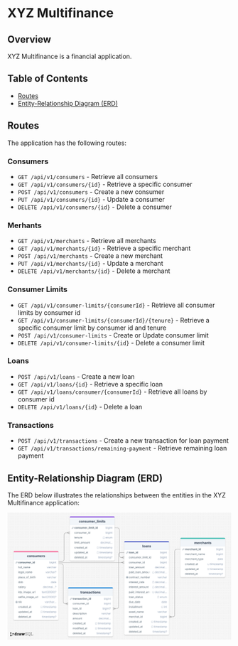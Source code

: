 # XYZ Multifinance

## Overview
XYZ Multifinance is a financial application.

## Table of Contents
- [Routes](#routes)
- [Entity-Relationship Diagram (ERD)](#entity-relationship-diagram-erd)


## Routes
The application has the following routes:

### Consumers
- `GET /api/v1/consumers` - Retrieve all consumers
- `GET /api/v1/consumers/{id}` - Retrieve a specific consumer
- `POST /api/v1/consumers` - Create a new consumer
- `PUT /api/v1/consumers/{id}` - Update a consumer
- `DELETE /api/v1/consumers/{id}` - Delete a consumer
### Merhants
- `GET /api/v1/merchants` - Retrieve all merchants
- `GET /api/v1/merchants/{id}` - Retrieve a specific merchant
- `POST /api/v1/merchants` - Create a new merchant
- `PUT /api/v1/merchants/{id}` - Update a merchant
- `DELETE /api/v1/merchants/{id}` - Delete a merchant
### Consumer Limits
- `GET /api/v1/consumer-limits/{consumerId}` - Retrieve all consumer limits by consumer id
- `GET /api/v1/consumer-limits/{consumerId}/{tenure}` - Retrieve a specific consumer limit by consumer id and tenure
- `POST /api/v1/consumer-limits` - Create or Update consumer limit
- `DELETE /api/v1/consumer-limits/{id}` - Delete a consumer limit
### Loans
- `POST /api/v1/loans` - Create a new loan
- `GET /api/v1/loans/{id}` - Retrieve a specific loan
- `GET /api/v1/loans/consumer/{consumerId}` - Retrieve all loans by consumer id
- `DELETE /api/v1/loans/{id}` - Delete a loan
### Transactions
- `POST /api/v1/transactions` - Create a new transaction for loan payment
- `GET /api/v1/transactions/remaining-payment` - Retrieve remaining loan payment


## Entity-Relationship Diagram (ERD)
The ERD below illustrates the relationships between the entities in the XYZ Multifinance application:

![ERD](images/ERD.png)
